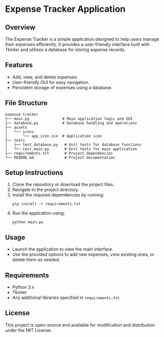 # Expense Tracker Application

## Overview
The Expense Tracker is a simple application designed to help users manage their expenses efficiently. It provides a user-friendly interface built with Tkinter and utilizes a database for storing expense records.

## Features
- Add, view, and delete expenses.
- User-friendly GUI for easy navigation.
- Persistent storage of expenses using a database.

## File Structure
```
expense-tracker
├── main.py               # Main application logic and GUI
├── database.py           # Database handling and operations
├── assets
│   └── icons
│       └── app_icon.ico  # Application icon
├── tests
│   ├── test_database.py   # Unit tests for database functions
│   └── test_main.py       # Unit tests for main application
├── requirements.txt       # Project dependencies
└── README.md              # Project documentation
```

## Setup Instructions
1. Clone the repository or download the project files.
2. Navigate to the project directory.
3. Install the required dependencies by running:
   ```
   pip install -r requirements.txt
   ```
4. Run the application using:
   ```
   python main.py
   ```

## Usage
- Launch the application to view the main interface.
- Use the provided options to add new expenses, view existing ones, or delete them as needed.

## Requirements
- Python 3.x
- Tkinter
- Any additional libraries specified in `requirements.txt`

## License
This project is open-source and available for modification and distribution under the MIT License.